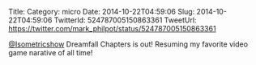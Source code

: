 Title: 
Category: micro
Date: 2014-10-22T04:59:06
Slug: 2014-10-22T04:59:06
TwitterId: 524787005150863361
TweetUrl: https://twitter.com/mark_philpot/status/524787005150863361

[@Isometricshow](https://twitter.com/Isometricshow) Dreamfall Chapters is out! Resuming my favorite video game narative of all time!